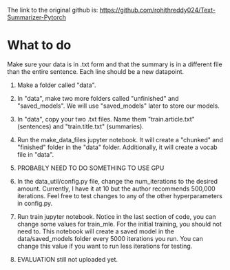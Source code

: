 The link to the original github is: https://github.com/rohithreddy024/Text-Summarizer-Pytorch

# What to do

Make sure your data is in .txt form and that the summary is in a different file than the entire sentence. Each line should be a new datapoint.

1. Make a folder called "data".

2. In "data", make two more folders called "unfinished" and "saved_models". We will use "saved_models" later to store our models.

3. In "data", copy your two .txt files. Name them "train.article.txt" (sentences) and "train.title.txt" (summaries).

4. Run the make_data_files jupyter notebook. It will create a "chunked" and "finished" folder in the "data" folder. Additionally, it will create a vocab file in "data".

5. PROBABLY NEED TO DO SOMETHING TO USE GPU

6. In the data_util/config.py file, change the num_iterations to the desired amount. Currently, I have it at 10 but the author recommends 500,000 iterations. Feel free to test changes to any of the other hyperparameters in config.py.

7. Run train jupyter notebook. Notice in the last section of code, you can change some values for train_mle. For the initial training, you should not need to. This notebook will create a saved model in the data/saved_models folder every 5000 iterations you run. You can change this value if you want to run less iterations for testing.

8. EVALUATION still not uploaded yet. 
